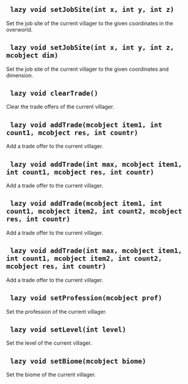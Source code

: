 ## ` lazy void setJobSite(int x, int y, int z)`
Set the job site of the current villager to the given coordinates in the overworld.

## ` lazy void setJobSite(int x, int y, int z, mcobject dim)`
Set the job site of the current villager to the given coordinates and dimension.

## ` lazy void clearTrade()`
Clear the trade offers of the current villager.

## ` lazy void addTrade(mcobject item1, int count1, mcobject res, int countr)`
Add a trade offer to the current villager.

## ` lazy void addTrade(int max, mcobject item1, int count1, mcobject res, int countr)`
Add a trade offer to the current villager.

## ` lazy void addTrade(mcobject item1, int count1, mcobject item2, int count2, mcobject res, int countr)`
Add a trade offer to the current villager.

## ` lazy void addTrade(int max, mcobject item1, int count1, mcobject item2, int count2, mcobject res, int countr)`
Add a trade offer to the current villager.

## ` lazy void setProfession(mcobject prof)`
Set the profession of the current villager.

## ` lazy void setLevel(int level)`
Set the level of the current villager.

## ` lazy void setBiome(mcobject biome)`
Set the biome of the current villager.


